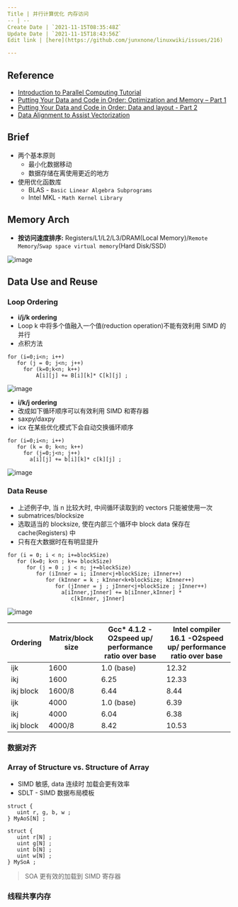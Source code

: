 ```yaml
---
Title | 并行计算优化 内存访问
-- | --
Create Date | `2021-11-15T08:35:48Z`
Update Date | `2021-11-15T18:43:56Z`
Edit link | [here](https://github.com/junxnone/linuxwiki/issues/216)

---
```

## Reference

- [Introduction to Parallel Computing Tutorial](https://hpc.llnl.gov/training/tutorials/introduction-parallel-computing-tutorial)
- [Putting Your Data and Code in Order: Optimization and Memory – Part 1](https://www.intel.com/content/www/us/en/developer/articles/technical/putting-your-data-and-code-in-order-optimization-and-memory-part-1.html)
- [Putting Your Data and Code in Order: Data and layout - Part 2](https://www.intel.com/content/www/us/en/developer/articles/training/putting-your-data-and-code-in-order-data-and-layout-part-2.html)
- [Data Alignment to Assist Vectorization](https://www.intel.com/content/www/us/en/developer/articles/technical/data-alignment-to-assist-vectorization.html)


## Brief
- 两个基本原则
  - 最小化数据移动
  - 数据存储在离使用更近的地方
- 使用优化函数库 
  - BLAS - `Basic Linear Algebra Subprograms`
  - Intel MKL - `Math Kernel Library`


## Memory Arch
- **按访问速度排序:** Registers/L1/L2/L3/DRAM(Local Memory)/`Remote Memory`/`Swap space virtual memory`(Hard Disk/SSD)


![image](https://user-images.githubusercontent.com/2216970/141748602-3281ed57-a8ba-4fa6-9b75-9f29a307cb81.png)


## Data Use and Reuse

### Loop Ordering

- **i/j/k ordering**
- Loop k 中将多个值融入一个值(reduction operation)不能有效利用 SIMD 的并行
- 点积方法

```
for (i=0;i<n; i++) 
   for (j = 0; j<n; j++) 
     for (k=0;k<n; k++) 
         A[i][j] += B[i][k]* C[k][j] ;  
```

![image](https://user-images.githubusercontent.com/2216970/141824321-c26b058c-1dd1-41f4-9933-8d9111667898.png)

- **i/k/j ordering**
- 改成如下循环顺序可以有效利用 SIMD 和寄存器
- saxpy/daxpy
- icx 在某些优化模式下会自动交换循环顺序

```
for (i=0;i<n; i++)
   for (k = 0; k<n; k++)
     for (j=0;j<n; j++)
       a[i][j] += b[i][k]* c[k][j] ;
```

![image](https://user-images.githubusercontent.com/2216970/141824461-394bfd15-1839-454e-aebe-ca11b3fec18b.png)

### Data Reuse

- 上述例子中, 当 n 比较大时, 中间循环读取到的 vectors 只能被使用一次
- submatrices/blocksize
- 选取适当的 blocksize, 使在内部三个循环中  block data 保存在 cache(Registers) 中
- 只有在大数据时在有明显提升

```
for (i = 0; i < n; i+=blockSize)
   for (k=0; k<n ; k+= blockSize)   
      for (j = 0 ; j < n; j+=blockSize)      
         for (iInner = i; iInner<j+blockSize; iInner++)     
            for (kInner = k ; kInner<k+blockSize; kInner++)
               for (jInner = j ; jInner<j+blockSize ; jInner++)
                 a[iInner,jInner] += b[iInner,kInner] *
                    c[kInner, jInner]
```

![image](https://user-images.githubusercontent.com/2216970/141827719-06279fff-e0e3-4fa6-a68c-bc9557b7f6c4.png)



Ordering | Matrix/block size | Gcc* 4.1.2 -O2speed up/ performance ratio over base | Intel compiler 16.1 -O2speed up/ performance ratio over base
-- | -- | -- | --
ijk | 1600 | 1.0 (base) | 12.32
ikj | 1600 | 6.25 | 12.33
ikj block | 1600/8 | 6.44 | 8.44
ijk | 4000 | 1.0 (base) | 6.39
ikj | 4000 | 6.04 | 6.38
ikj block | 4000/8 | 8.42 | 10.53



### 数据对齐


### Array of Structure vs. Structure of Array

- SIMD 敏感, data 连续时 加载会更有效率
- SDLT - SIMD 数据布局模板


```
struct {
   uint r, g, b, w ; 
} MyAoS[N] ;
```

```
struct {
   uint r[N] ;
   uint g[N] ;
   uint b[N] ;
   uint w[N] ;
} MySoA ;
```
> SOA 更有效的加载到 SIMD 寄存器


### 线程共享内存


